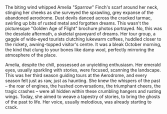 The biting wind whipped Amelia "Sparrow" Finch's scarf around her neck, stinging her cheeks as she surveyed the sprawling, grey expanse of the abandoned aerodrome.  Dust devils danced across the cracked tarmac, swirling up bits of rusted metal and forgotten dreams.  This wasn't the picturesque "Golden Age of Flight" brochure photos portrayed.  No, this was the desolate aftermath, a skeletal graveyard of dreams.  Her tour group, a gaggle of wide-eyed tourists clutching lukewarm coffees, huddled closer to the rickety, awning-topped visitor's centre.  It was a bleak October morning, the kind that clung to your bones like damp wool, perfectly mirroring the atmosphere of the place.

Amelia, despite the chill, possessed an unyielding enthusiasm.  Her emerald eyes, usually sparkling with stories, were focused, scanning the landscape. This was her third season guiding tours at the Aerodrome, and every season felt just as raw, just as haunting.  She knew the whispers of the past – the roar of engines, the hushed conversations, the triumphant cheers, the tragic crashes – were all hidden within these crumbling hangers and rusting wings.  Today, she aimed to weave a tapestry of stories, to bring the ghosts of the past to life.  Her voice, usually melodious, was already starting to crack.
